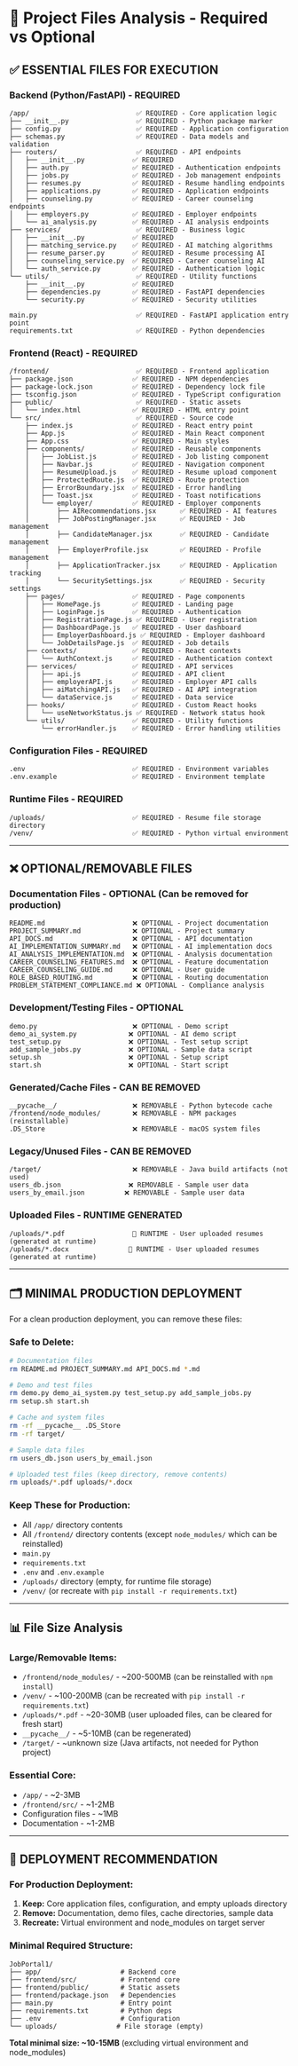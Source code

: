 # 📁 Project Files Analysis - Required vs Optional

## ✅ **ESSENTIAL FILES FOR EXECUTION**

### **Backend (Python/FastAPI) - REQUIRED**
```
/app/                           ✅ REQUIRED - Core application logic
├── __init__.py                 ✅ REQUIRED - Python package marker
├── config.py                   ✅ REQUIRED - Application configuration
├── schemas.py                  ✅ REQUIRED - Data models and validation
├── routers/                    ✅ REQUIRED - API endpoints
│   ├── __init__.py            ✅ REQUIRED
│   ├── auth.py                ✅ REQUIRED - Authentication endpoints
│   ├── jobs.py                ✅ REQUIRED - Job management endpoints
│   ├── resumes.py             ✅ REQUIRED - Resume handling endpoints
│   ├── applications.py        ✅ REQUIRED - Application endpoints
│   ├── counseling.py          ✅ REQUIRED - Career counseling endpoints
│   ├── employers.py           ✅ REQUIRED - Employer endpoints
│   └── ai_analysis.py         ✅ REQUIRED - AI analysis endpoints
├── services/                   ✅ REQUIRED - Business logic
│   ├── __init__.py            ✅ REQUIRED
│   ├── matching_service.py    ✅ REQUIRED - AI matching algorithms
│   ├── resume_parser.py       ✅ REQUIRED - Resume processing AI
│   ├── counseling_service.py  ✅ REQUIRED - Career counseling AI
│   └── auth_service.py        ✅ REQUIRED - Authentication logic
└── utils/                      ✅ REQUIRED - Utility functions
    ├── __init__.py            ✅ REQUIRED
    ├── dependencies.py        ✅ REQUIRED - FastAPI dependencies
    └── security.py            ✅ REQUIRED - Security utilities

main.py                         ✅ REQUIRED - FastAPI application entry point
requirements.txt                ✅ REQUIRED - Python dependencies
```

### **Frontend (React) - REQUIRED**
```
/frontend/                      ✅ REQUIRED - Frontend application
├── package.json               ✅ REQUIRED - NPM dependencies
├── package-lock.json          ✅ REQUIRED - Dependency lock file
├── tsconfig.json              ✅ REQUIRED - TypeScript configuration
├── public/                     ✅ REQUIRED - Static assets
│   └── index.html             ✅ REQUIRED - HTML entry point
└── src/                        ✅ REQUIRED - Source code
    ├── index.js               ✅ REQUIRED - React entry point
    ├── App.js                 ✅ REQUIRED - Main React component
    ├── App.css                ✅ REQUIRED - Main styles
    ├── components/            ✅ REQUIRED - Reusable components
    │   ├── JobList.js         ✅ REQUIRED - Job listing component
    │   ├── Navbar.js          ✅ REQUIRED - Navigation component
    │   ├── ResumeUpload.js    ✅ REQUIRED - Resume upload component
    │   ├── ProtectedRoute.js  ✅ REQUIRED - Route protection
    │   ├── ErrorBoundary.jsx  ✅ REQUIRED - Error handling
    │   ├── Toast.jsx          ✅ REQUIRED - Toast notifications
    │   └── employer/          ✅ REQUIRED - Employer components
    │       ├── AIRecommendations.jsx      ✅ REQUIRED - AI features
    │       ├── JobPostingManager.jsx      ✅ REQUIRED - Job management
    │       ├── CandidateManager.jsx       ✅ REQUIRED - Candidate management
    │       ├── EmployerProfile.jsx        ✅ REQUIRED - Profile management
    │       ├── ApplicationTracker.jsx     ✅ REQUIRED - Application tracking
    │       └── SecuritySettings.jsx       ✅ REQUIRED - Security settings
    ├── pages/                 ✅ REQUIRED - Page components
    │   ├── HomePage.js        ✅ REQUIRED - Landing page
    │   ├── LoginPage.js       ✅ REQUIRED - Authentication
    │   ├── RegistrationPage.js ✅ REQUIRED - User registration
    │   ├── DashboardPage.js   ✅ REQUIRED - User dashboard
    │   ├── EmployerDashboard.js ✅ REQUIRED - Employer dashboard
    │   └── JobDetailsPage.js  ✅ REQUIRED - Job details
    ├── contexts/              ✅ REQUIRED - React contexts
    │   └── AuthContext.js     ✅ REQUIRED - Authentication context
    ├── services/              ✅ REQUIRED - API services
    │   ├── api.js             ✅ REQUIRED - API client
    │   ├── employerAPI.js     ✅ REQUIRED - Employer API calls
    │   ├── aiMatchingAPI.js   ✅ REQUIRED - AI API integration
    │   └── dataService.js     ✅ REQUIRED - Data service
    ├── hooks/                 ✅ REQUIRED - Custom React hooks
    │   └── useNetworkStatus.js ✅ REQUIRED - Network status hook
    └── utils/                 ✅ REQUIRED - Utility functions
        └── errorHandler.js    ✅ REQUIRED - Error handling utilities
```

### **Configuration Files - REQUIRED**
```
.env                           ✅ REQUIRED - Environment variables
.env.example                   ✅ REQUIRED - Environment template
```

### **Runtime Files - REQUIRED**
```
/uploads/                      ✅ REQUIRED - Resume file storage directory
/venv/                         ✅ REQUIRED - Python virtual environment
```

---

## ❌ **OPTIONAL/REMOVABLE FILES**

### **Documentation Files - OPTIONAL (Can be removed for production)**
```
README.md                      ❌ OPTIONAL - Project documentation
PROJECT_SUMMARY.md             ❌ OPTIONAL - Project summary
API_DOCS.md                    ❌ OPTIONAL - API documentation
AI_IMPLEMENTATION_SUMMARY.md   ❌ OPTIONAL - AI implementation docs
AI_ANALYSIS_IMPLEMENTATION.md  ❌ OPTIONAL - Analysis documentation
CAREER_COUNSELING_FEATURES.md  ❌ OPTIONAL - Feature documentation
CAREER_COUNSELING_GUIDE.md     ❌ OPTIONAL - User guide
ROLE_BASED_ROUTING.md          ❌ OPTIONAL - Routing documentation
PROBLEM_STATEMENT_COMPLIANCE.md ❌ OPTIONAL - Compliance analysis
```

### **Development/Testing Files - OPTIONAL**
```
demo.py                        ❌ OPTIONAL - Demo script
demo_ai_system.py             ❌ OPTIONAL - AI demo script
test_setup.py                 ❌ OPTIONAL - Test setup script
add_sample_jobs.py            ❌ OPTIONAL - Sample data script
setup.sh                      ❌ OPTIONAL - Setup script
start.sh                      ❌ OPTIONAL - Start script
```

### **Generated/Cache Files - CAN BE REMOVED**
```
__pycache__/                   ❌ REMOVABLE - Python bytecode cache
/frontend/node_modules/        ❌ REMOVABLE - NPM packages (reinstallable)
.DS_Store                      ❌ REMOVABLE - macOS system files
```

### **Legacy/Unused Files - CAN BE REMOVED**
```
/target/                       ❌ REMOVABLE - Java build artifacts (not used)
users_db.json                 ❌ REMOVABLE - Sample user data
users_by_email.json          ❌ REMOVABLE - Sample user data
```

### **Uploaded Files - RUNTIME GENERATED**
```
/uploads/*.pdf                 🔄 RUNTIME - User uploaded resumes (generated at runtime)
/uploads/*.docx               🔄 RUNTIME - User uploaded resumes (generated at runtime)
```

---

## 🗂️ **MINIMAL PRODUCTION DEPLOYMENT**

For a clean production deployment, you can remove these files:

### **Safe to Delete:**
```bash
# Documentation files
rm README.md PROJECT_SUMMARY.md API_DOCS.md *.md

# Demo and test files
rm demo.py demo_ai_system.py test_setup.py add_sample_jobs.py
rm setup.sh start.sh

# Cache and system files
rm -rf __pycache__ .DS_Store
rm -rf target/

# Sample data files
rm users_db.json users_by_email.json

# Uploaded test files (keep directory, remove contents)
rm uploads/*.pdf uploads/*.docx
```

### **Keep These for Production:**
- All `/app/` directory contents
- All `/frontend/` directory contents (except `node_modules/` which can be reinstalled)
- `main.py`
- `requirements.txt`
- `.env` and `.env.example`
- `/uploads/` directory (empty, for runtime file storage)
- `/venv/` (or recreate with `pip install -r requirements.txt`)

---

## 📊 **File Size Analysis**

### **Large/Removable Items:**
- `/frontend/node_modules/` - ~200-500MB (can be reinstalled with `npm install`)
- `/venv/` - ~100-200MB (can be recreated with `pip install -r requirements.txt`)
- `/uploads/*.pdf` - ~20-30MB (user uploaded files, can be cleared for fresh start)
- `__pycache__/` - ~5-10MB (can be regenerated)
- `/target/` - ~unknown size (Java artifacts, not needed for Python project)

### **Essential Core:**
- `/app/` - ~2-3MB
- `/frontend/src/` - ~1-2MB
- Configuration files - ~1MB
- Documentation - ~1-2MB

---

## 🚀 **DEPLOYMENT RECOMMENDATION**

### **For Production Deployment:**
1. **Keep:** Core application files, configuration, and empty uploads directory
2. **Remove:** Documentation, demo files, cache directories, sample data
3. **Recreate:** Virtual environment and node_modules on target server

### **Minimal Required Structure:**
```
JobPortal1/
├── app/                    # Backend core
├── frontend/src/           # Frontend core  
├── frontend/public/        # Static assets
├── frontend/package.json   # Dependencies
├── main.py                 # Entry point
├── requirements.txt        # Python deps
├── .env                    # Configuration
└── uploads/               # File storage (empty)
```

**Total minimal size: ~10-15MB** (excluding virtual environment and node_modules)
